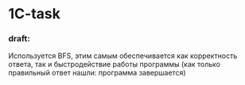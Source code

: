 # 1C-task

### draft:
Используется BFS, этим самым обеспечивается как корректность ответа, так и
быстродействие работы программы (как только правильный ответ нашли: программа завершается)